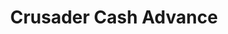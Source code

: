 ---
title: Crusader Cash Advance
slug: crusader-cash-advance
updated-on: '2024-05-30T13:44:31.749Z'
created-on: '2024-05-30T13:41:46.671Z'
published-on: '2024-05-30T13:54:32.469Z'
f_city-state-2:
- cms/city/albion-mi.md
- cms/city/ypsilanti-mi.md
- cms/city/cadillac-mi.md
- cms/city/lapeer-mi.md
- cms/city/westland-mi.md
- cms/city/detroit-mi.md
- cms/city/mcalester-ok.md
- cms/city/chickasha-ok.md
- cms/city/muskogee-ok.md
- cms/city/yukon-ok.md
- cms/city/cookeville-tn.md
- cms/city/galax-va.md
- cms/city/salem-va.md
- cms/city/lexington-va.md
- cms/city/suffolk-va.md
- cms/city/hopewell-va.md
- cms/city/winchester-va.md
- cms/city/portsmouth-va.md
- cms/city/norfolk-va.md
- cms/city/richmond-va.md
- cms/city/newport-news-va.md
- cms/city/virginia-beach-va.md
- cms/city/colonial-heights-va.md
- cms/city/roanoke-va.md
- cms/city/jackson-mi.md
- cms/city/benton-harbor-mi.md
- cms/city/fort-gratiot-mi.md
- cms/city/wytheville-va.md
f_locations:
- cms/payday-loan/crusader-cash-advance-15521.md
- cms/payday-loan/crusader-cash-advance-15522.md
- cms/payday-loan/crusader-cash-advance-15523.md
- cms/payday-loan/crusader-cash-advance-15524.md
- cms/payday-loan/crusader-cash-advance-15525.md
- cms/payday-loan/crusader-cash-advance-15526.md
- cms/payday-loan/crusader-cash-advance-15527.md
- cms/payday-loan/crusader-cash-advance-15528.md
- cms/payday-loan/crusader-cash-advance-15529.md
- cms/payday-loan/crusader-cash-advance-15530.md
- cms/payday-loan/crusader-cash-advance-15531.md
- cms/payday-loan/crusader-cash-advance-15532.md
- cms/payday-loan/crusader-cash-advance-15533.md
- cms/payday-loan/crusader-cash-advance-15534.md
- cms/payday-loan/crusader-cash-advance-15535.md
- cms/payday-loan/crusader-cash-advance-15536.md
- cms/payday-loan/crusader-cash-advance-15537.md
- cms/payday-loan/crusader-cash-advance-15538.md
- cms/payday-loan/crusader-cash-advance-15539.md
- cms/payday-loan/crusader-cash-advance-15540.md
- cms/payday-loan/crusader-cash-advance-15541.md
- cms/payday-loan/crusader-cash-advance-15542.md
- cms/payday-loan/crusader-cash-advance-15543.md
- cms/payday-loan/crusader-cash-advance-15544.md
- cms/payday-loan/crusader-cash-advance-15545.md
- cms/payday-loan/crusader-cash-advance-15546.md
- cms/payday-loan/crusader-cash-advance-15547.md
- cms/payday-loan/crusader-cash-advance-15548.md
- cms/payday-loan/crusader-cash-advance-15549.md
- cms/payday-loan/crusader-cash-advance-15550.md
- cms/payday-loan/crusader-cash-advance-15551.md
- cms/payday-loan/crusader-cash-advance-15552.md
- cms/payday-loan/crusader-cash-advance-15553.md
- cms/payday-loan/crusader-cash-advance-15554.md
- cms/payday-loan/crusader-cash-advance-15555.md
- cms/payday-loan/crusader-cash-advance-15556.md
- cms/payday-loan/crusader-cash-advance-15557.md
- cms/payday-loan/crusader-cash-advance-15558.md
f_states:
- cms/state/michigan.md
- cms/state/oklahoma.md
- cms/state/tennessee.md
- cms/state/virginia.md
layout: '[company].html'
tags: company
---
